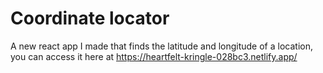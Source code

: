 # Coordinate locator

A new react app I made that finds the latitude and longitude of a location, you can access it here at https://heartfelt-kringle-028bc3.netlify.app/
